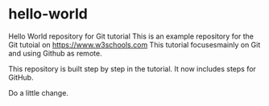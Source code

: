 # hello-world
Hello World repository for Git tutorial
This is an example repository for the Git tutoial on https://www.w3schools.com
This tutorial focusesmainly on Git and using Github as remote.

This repository is built step by step in the tutorial.
It now includes steps for GitHub.

Do a little change.
